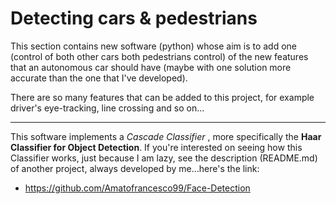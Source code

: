 # Detecting cars & pedestrians

This section contains new software (python) whose aim is to add one (control of both other cars both pedestrians control) of the new features that an autonomous car should have (maybe with one solution more accurate than the one that I've developed).  

There are so many features that can be added to this project, for example driver's eye-tracking, line crossing and so on... 

***

This software implements a *Cascade Classifier* , more specifically the **Haar Classifier for Object Detection**.
If you're interested on seeing how this Classifier works, just because I am lazy, see the description (README.md) of another project, always developed by me...here's the link:
   - https://github.com/Amatofrancesco99/Face-Detection

